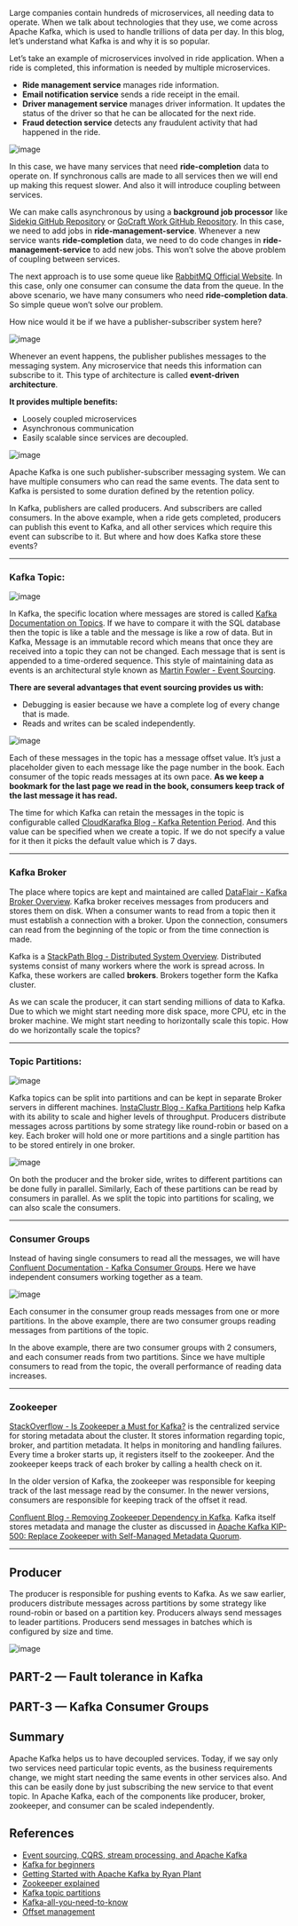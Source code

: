 Large companies contain hundreds of microservices, all needing data to operate. When we talk about technologies that they use, we come across Apache Kafka, which is used to handle trillions of data per day. In this blog, let’s understand what Kafka is and why it is so popular.

Let’s take an example of microservices involved in ride application. When a ride is completed, this information is needed by multiple microservices.

- **Ride management service** manages ride information.  
- **Email notification service** sends a ride receipt in the email.  
- **Driver management service** manages driver information. It updates the status of the driver so that he can be allocated for the next ride.  
- **Fraud detection service** detects any fraudulent activity that had happened in the ride.

![image](https://github.com/user-attachments/assets/2bad5d8d-4a0f-49b9-9061-f27246ab35de)


In this case, we have many services that need **ride-completion** data to operate on. If synchronous calls are made to all services then we will end up making this request slower. And also it will introduce coupling between services.

We can make calls asynchronous by using a **background job processor** like [Sidekiq GitHub Repository](https://github.com/mperham/sidekiq) or [GoCraft Work GitHub Repository](https://github.com/gocraft/work). In this case, we need to add jobs in **ride-management-service**. Whenever a new service wants **ride-completion** data, we need to do code changes in **ride-management-service** to add new jobs. This won’t solve the above problem of coupling between services.

The next approach is to use some queue like [RabbitMQ Official Website](https://www.rabbitmq.com/). In this case, only one consumer can consume the data from the queue. In the above scenario, we have many consumers who need **ride-completion data**. So simple queue won’t solve our problem.

How nice would it be if we have a publisher-subscriber system here?

![image](https://github.com/user-attachments/assets/410c7a7e-cc2f-4e8d-96dd-7d24fe7324da)


Whenever an event happens, the publisher publishes messages to the messaging system. Any microservice that needs this information can subscribe to it. This type of architecture is called **event-driven architecture**. 

**It provides multiple benefits:**

- Loosely coupled microservices  
- Asynchronous communication  
- Easily scalable since services are decoupled.

![image](https://github.com/user-attachments/assets/ec768ce5-2e84-4dba-ade5-53dbb08497b9)


Apache Kafka is one such publisher-subscriber messaging system. We can have multiple consumers who can read the same events. The data sent to Kafka is persisted to some duration defined by the retention policy.

In Kafka, publishers are called producers. And subscribers are called consumers. In the above example, when a ride gets completed, producers can publish this event to Kafka, and all other services which require this event can subscribe to it. But where and how does Kafka store these events?

---

### Kafka Topic:

![image](https://github.com/user-attachments/assets/73c617e7-71b7-4385-9c54-51d74a38b415)

In Kafka, the specific location where messages are stored is called [Kafka Documentation on Topics](https://kafka.apache.org/documentation/#intro_topics). If we have to compare it with the SQL database then the topic is like a table and the message is like a row of data. But in Kafka, Message is an immutable record which means that once they are received into a topic they can not be changed. Each message that is sent is appended to a time-ordered sequence. This style of maintaining data as events is an architectural style known as [Martin Fowler - Event Sourcing](https://martinfowler.com/eaaDev/EventSourcing.html).

**There are several advantages that event sourcing provides us with:**

- Debugging is easier because we have a complete log of every change that is made.  
- Reads and writes can be scaled independently.

![image](https://github.com/user-attachments/assets/98234919-8e22-4cb9-a8cb-61aefcda0f20)


Each of these messages in the topic has a message offset value. It’s just a placeholder given to each message like the page number in the book. Each consumer of the topic reads messages at its own pace. **As we keep a bookmark for the last page we read in the book, consumers keep track of the last message it has read.**

The time for which Kafka can retain the messages in the topic is configurable called [CloudKarafka Blog - Kafka Retention Period](https://www.cloudkarafka.com/blog/2018-05-08-what-is-kafka-retention-period.html#:~:text=If%20the%20log%20retention%20is,data%20is%20not%20a%20problem.). And this value can be specified when we create a topic. If we do not specify a value for it then it picks the default value which is 7 days.

---

### Kafka Broker
The place where topics are kept and maintained are called [DataFlair - Kafka Broker Overview](https://data-flair.training/blogs/kafka-broker/). Kafka broker receives messages from producers and stores them on disk. When a consumer wants to read from a topic then it must establish a connection with a broker. Upon the connection, consumers can read from the beginning of the topic or from the time connection is made.

Kafka is a [StackPath Blog - Distributed System Overview](https://blog.stackpath.com/distributed-system/). Distributed systems consist of many workers where the work is spread across. In Kafka, these workers are called **brokers**. Brokers together form the Kafka cluster.

As we can scale the producer, it can start sending millions of data to Kafka. Due to which we might start needing more disk space, more CPU, etc in the broker machine. We might start needing to horizontally scale this topic. How do we horizontally scale the topics?

---

### Topic Partitions:

![image](https://github.com/user-attachments/assets/93622d85-603f-4011-9bc7-ed31ffc7cedf)

Kafka topics can be split into partitions and can be kept in separate Broker servers in different machines. [InstaClustr Blog - Kafka Partitions](https://www.instaclustr.com/the-power-of-kafka-partitions-how-to-get-the-most-out-of-your-kafka-cluster/) help Kafka with its ability to scale and higher levels of throughput. Producers distribute messages across partitions by some strategy like round-robin or based on a key. Each broker will hold one or more partitions and a single partition has to be stored entirely in one broker.

![image](https://github.com/user-attachments/assets/e12c1f3a-05c7-46eb-a76a-d2cfe0db01cf)


On both the producer and the broker side, writes to different partitions can be done fully in parallel. Similarly, Each of these partitions can be read by consumers in parallel. As we split the topic into partitions for scaling, we can also scale the consumers.

---

### Consumer Groups
Instead of having single consumers to read all the messages, we will have [Confluent Documentation - Kafka Consumer Groups](https://docs.confluent.io/current/clients/consumer.html#consumer-groups). Here we have independent consumers working together as a team.

![image](https://github.com/user-attachments/assets/7470a31b-b1e4-4d0f-bd50-f6158e0eda28)


Each consumer in the consumer group reads messages from one or more partitions. In the above example, there are two consumer groups reading messages from partitions of the topic.

In the above example, there are two consumer groups with 2 consumers, and each consumer reads from two partitions. Since we have multiple consumers to read from the topic, the overall performance of reading data increases.

---

### Zookeeper
[StackOverflow - Is Zookeeper a Must for Kafka?](https://stackoverflow.com/questions/23751708/is-zookeeper-a-must-for-kafka) is the centralized service for storing metadata about the cluster. It stores information regarding topic, broker, and partition metadata. It helps in monitoring and handling failures. Every time a broker starts up, it registers itself to the zookeeper. And the zookeeper keeps track of each broker by calling a health check on it.

In the older version of Kafka, the zookeeper was responsible for keeping track of the last message read by the consumer. In the newer versions, consumers are responsible for keeping track of the offset it read.

[Confluent Blog - Removing Zookeeper Dependency in Kafka](https://www.confluent.io/blog/removing-zookeeper-dependency-in-kafka/). Kafka itself stores metadata and manage the cluster as discussed in [Apache Kafka KIP-500: Replace Zookeeper with Self-Managed Metadata Quorum](https://cwiki.apache.org/confluence/display/KAFKA/KIP-500%3A+Replace+ZooKeeper+with+a+Self-Managed+Metadata+Quorum).

---

## Producer
The producer is responsible for pushing events to Kafka. As we saw earlier, producers distribute messages across partitions by some strategy like round-robin or based on a partition key. Producers always send messages to leader partitions. Producers send messages in batches which is configured by size and time.

![image](https://github.com/user-attachments/assets/554d0e4f-f755-4a05-b2e6-9663a0f895f4)


## PART-2 — Fault tolerance in Kafka
## PART-3 — Kafka Consumer Groups

## Summary
Apache Kafka helps us to have decoupled services. Today, if we say only two services need particular topic events, as the business requirements change, we might start needing the same events in other services also. And this can be easily done by just subscribing the new service to that event topic. In Apache Kafka, each of the components like producer, broker, zookeeper, and consumer can be scaled independently.

## References
- [Event sourcing, CQRS, stream processing, and Apache Kafka](https://martinfowler.com/eaaDev/EventSourcing.html)
- [Kafka for beginners](https://kafka.apache.org/quickstart)
- [Getting Started with Apache Kafka by Ryan Plant](https://developer.confluent.io/learn/kafka)
- [Zookeeper explained](https://zookeeper.apache.org/doc/current/zookeeperOver.html)
- [Kafka topic partitions](https://www.instaclustr.com/the-power-of-kafka-partitions-how-to-get-the-most-out-of-your-kafka-cluster/)
- [Kafka-all-you-need-to-know](https://data-flair.training/blogs/kafka-tutorial/)
- [Offset management](https://docs.confluent.io/platform/current/clients/consumer.html#offset-management)
